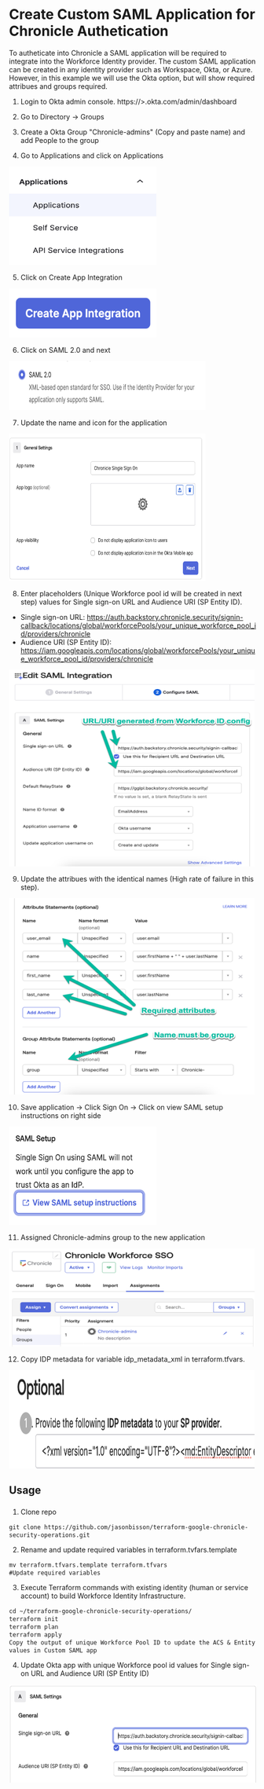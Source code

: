 # Create Custom SAML Application for Chronicle Authetication 

To autheticate into Chronicle a SAML application will be required to integrate into the Workforce Identity provider. The custom SAML application can be created in any identity provider such as Workspace, Okta, or Azure. However, in this example we will use the Okta option, but will show required attribues and groups required.

1. Login to Okta admin console. https://<Your Okta Instance>>.okta.com/admin/dashboard

2. Go to Directory -> Groups

3. Create a Okta Group "Chronicle-admins" (Copy and paste name) and add People to the group

4. Go to Applications and click on Applications
<img src="diagram/applications.png" width="300" height="200">

5. Click on Create App Integration
<img src="diagram/appintegration.png" width="300" height="100">

6. Click on SAML 2.0 and next
<img src="diagram/saml2.0.png" width="400" height="100">

7. Update the name and icon for the application
<img src="diagram/appname.png" width="400" height="300">

8. Enter placeholders (Unique Workforce pool id will be created in next step) values for Single sign-on URL and Audience URI (SP Entity ID). 
- Single sign-on URL: https://auth.backstory.chronicle.security/signin-callback/locations/global/workforcePools/your_unique_workforce_pool_id/providers/chronicle
- Audience URI (SP Entity ID): https://iam.googleapis.com/locations/global/workforcePools/your_unique_workforce_pool_id/providers/chronicle
<img src="diagram/signin.png" width="500" height="400">

9. Update the attribues with the identical names (High rate of failure in this step).
<img src="diagram/attributes.png" width="500" height="400">

10. Save application -> Click Sign On -> Click on view SAML setup instructions on right side
<img src="diagram/samlsetup.png" width="300" height="200">

11. Assigned Chronicle-admins group to the new application
<img src="diagram/addgroup.png" width="500" height="200">

12. Copy IDP metadata for variable idp_metadata_xml in terraform.tfvars.
<img src="diagram/copysaml.png" width="500" height="200">

## Usage

### 
1. Clone repo
```
git clone https://github.com/jasonbisson/terraform-google-chronicle-security-operations.git
```

2. Rename and update required variables in terraform.tvfars.template
```
mv terraform.tfvars.template terraform.tfvars
#Update required variables
```

3. Execute Terraform commands with existing identity (human or service account) to build Workforce Identity Infrastructure.
```
cd ~/terraform-google-chronicle-security-operations/
terraform init
terraform plan
terraform apply
Copy the output of unique Workforce Pool ID to update the ACS & Entity values in Custom SAML app
```
4. Update Okta app with unique Workforce pool id values for Single sign-on URL and Audience URI (SP Entity ID)
<img src="diagram/updateacsentity.png" width="900" height="200">




